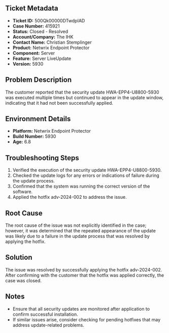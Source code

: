 ## Ticket Metadata
- **Ticket ID:** 500Qk00000DTwdpIAD
- **Case Number:** 415921
- **Status:** Closed - Resolved
- **Account/Company:** The IHK
- **Contact Name:** Christian Stemplinger
- **Product:** Netwrix Endpoint Protector
- **Component:** Server
- **Feature:** Server LiveUpdate
- **Version:** 5930

## Problem Description
The customer reported that the security update HWA-EPP4-U8800-5930 was executed multiple times but continued to appear in the update window, indicating that it had not been successfully applied.

## Environment Details
- **Platform:** Netwrix Endpoint Protector
- **Build Number:** 5930
- **Age:** 6.8

## Troubleshooting Steps
1. Verified the execution of the security update HWA-EPP4-U8800-5930.
2. Checked the update logs for any errors or indications of failure during the update process.
3. Confirmed that the system was running the correct version of the software.
4. Applied the hotfix adv-2024-002 to address the issue.

## Root Cause
The root cause of the issue was not explicitly identified in the case; however, it was determined that the repeated appearance of the update was likely due to a failure in the update process that was resolved by applying the hotfix.

## Solution
The issue was resolved by successfully applying the hotfix adv-2024-002. After confirming with the customer that the hotfix was applied correctly, the case was closed.

## Notes
- Ensure that all security updates are monitored after application to confirm successful installation.
- If similar issues arise, consider checking for pending hotfixes that may address update-related problems.